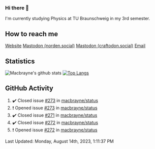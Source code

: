 ### Hi there 👋
I'm currently studying Physics at TU Braunschweig in my 3rd semester.

## How to reach me
[Website](https://florentin-schleuss.de)
<a rel="me" href="https://norden.social/@florentin">Mastodon (norden.social)</a>
<a rel="me" href="https://craftodon.social/@frodolon">Mastodon (craftodon.social)</a>
[Email](mailto:hello@macbrayne.de)

## Statistics
![Macbrayne's github stats](https://github-readme-stats.vercel.app/api?username=macbrayne&count_private=true&show_icons=true&hide_rank=true&custom_title=macbrayne's%20GitHub%20Stats)
[![Top Langs](https://github-readme-stats.vercel.app/api/top-langs/?username=macbrayne&exclude_repo=liftron&layout=compact)](https://github.com/anuraghazra/github-readme-stats)
## GitHub Activity

<!--RECENT_ACTIVITY:start-->
1. ✔️ Closed issue [#273](https://github.com/macbrayne/status/issues/273) in [macbrayne/status](https://github.com/macbrayne/status)
2. ❗️ Opened issue [#273](https://github.com/macbrayne/status/issues/273) in [macbrayne/status](https://github.com/macbrayne/status)
3. ✔️ Closed issue [#271](https://github.com/macbrayne/status/issues/271) in [macbrayne/status](https://github.com/macbrayne/status)
4. ✔️ Closed issue [#272](https://github.com/macbrayne/status/issues/272) in [macbrayne/status](https://github.com/macbrayne/status)
5. ❗️ Opened issue [#272](https://github.com/macbrayne/status/issues/272) in [macbrayne/status](https://github.com/macbrayne/status)
<!--RECENT_ACTIVITY:end-->

<!--RECENT_ACTIVITY:last_update-->
Last Updated: Monday, August 14th, 2023, 1:11:37 PM
<!--RECENT_ACTIVITY:last_update_end-->


<!--
**macbrayne/macbrayne** is a ✨ _special_ ✨ repository because its `README.md` (this file) appears on your GitHub profile.

Here are some ideas to get you started:

- 🔭 I’m currently working on ...
- 🌱 I’m currently learning ...
- 👯 I’m looking to collaborate on ...
- 🤔 I’m looking for help with ...
- 💬 Ask me about ...
- 📫 How to reach me: ...
- 😄 Pronouns: ...
- ⚡ Fun fact: ...
-->
